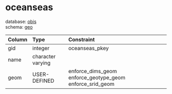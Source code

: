 # oceanseas
database: [obis](../)  
schema: [geo](geo)  

|Column|Type|Constraint|
|:---|:---|:---|
|gid|integer|oceanseas_pkey |
|name|character varying||
|geom|USER-DEFINED|enforce_dims_geom enforce_geotype_geom enforce_srid_geom |
